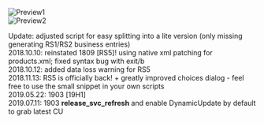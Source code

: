 ![Preview1](https://i.imgur.com/pyI0vUu.png)  
![Preview2](https://i.imgur.com/wSd1DlZ.png)  

Update: adjusted script for easy splitting into a lite version (only missing generating RS1/RS2 business entries)  
2018.10.10: reinstated 1809 \[RS5\]! using native xml patching for products.xml; fixed syntax bug with exit/b  
2018.10.12: added data loss warning for RS5  
2018.11.13: RS5 is officially back! + greatly improved choices dialog - feel free to use the small snippet in your own scripts  
2019.05.22: 1903 \[19H1\]  
2019.07.11: 1903 __release_svc_refresh__ and enable DynamicUpdate by default to grab latest CU  